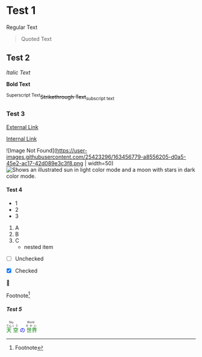 # Test 1
Regular Text
> Quoted Text

## Test 2
*Italic Text*

**Bold Text**

<sup>Superscript Text</sup>~~Strikethrough Text~~<sub>subscript text</sub>

### Test 3
[External Link]()

[Internal Link]()

![Image Not Found](https://user-images.githubusercontent.com/25423296/163456779-a8556205-d0a5-45e2-ac17-42d089e3c3f8.png | width=50)
<picture>
  <source media="(prefers-color-scheme: dark)" srcset="https://user-images.githubusercontent.com/25423296/163456776-7f95b81a-f1ed-45f7-b7ab-8fa810d529fa.png">
  <source media="(prefers-color-scheme: light)" srcset="https://user-images.githubusercontent.com/25423296/163456779-a8556205-d0a5-45e2-ac17-42d089e3c3f8.png">
  <img alt="Shows an illustrated sun in light color mode and a moon with stars in dark color mode." src="https://user-images.githubusercontent.com/25423296/163456779-a8556205-d0a5-45e2-ac17-42d089e3c3f8.png">
</picture>
#### Test 4

- 1
- 2
- 3
1. A
2. B
3. C
   - nested item
- [ ] Unchecked

- [x] Checked

:ghost:

Footnote[^1]

##### Test 5<!--Comment-->

<ruby>
  <ruby>
    <span style="color:green;">天</span><rt>てん</rt>
    <span style="color:green;">空</span><rt>くう</rt>
    <span style="color:blue;">の</span><rt></rt>
    <span style="color:green;">世界</span><rt>せかい</rt>
  </ruby>
    <rt>Sky World</rt>
</ruby>

[^1]: Footnote
